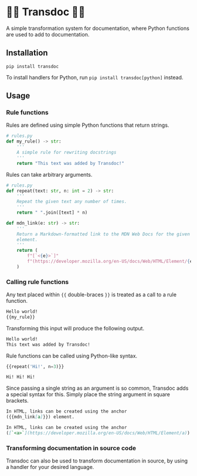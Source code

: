 # 🏳️‍⚧️ Transdoc 🏳️‍⚧️

A simple transformation system for documentation, where Python functions are
used to add to documentation.

## Installation

`pip install transdoc`

To install handlers for Python, run `pip install transdoc[python]` instead.

## Usage

### Rule functions

Rules are defined using simple Python functions that return strings.

```py
# rules.py
def my_rule() -> str:
    '''
    A simple rule for rewriting docstrings
    '''
    return "This text was added by Transdoc!"
```

Rules can take arbitrary arguments.

```py
# rules.py
def repeat(text: str, n: int = 2) -> str:
    '''
    Repeat the given text any number of times.
    '''
    return " ".join([text] * n)
```

```py
def mdn_link(e: str) -> str:
    '''
    Return a Markdown-formatted link to the MDN Web Docs for the given HTML
    element.
    '''
    return (
        f"[`<{e}>`]"
        f"(https://developer.mozilla.org/en-US/docs/Web/HTML/Element/{e})"
    )
```

### Calling rule functions

Any text placed within `{{` double-braces `}}` is treated as a call to a rule
function.

```txt
Hello world!
{{my_rule}}
```

Transforming this input will produce the following output.

```txt
Hello world!
This text was added by Transdoc!
```

Rule functions can be called using Python-like syntax.

```py
{{repeat('Hi!', n=3)}}
```

```txt
Hi! Hi! Hi!
```

Since passing a single string as an argument is so common, Transdoc adds a
special syntax for this. Simply place the string argument in square brackets.

```md
In HTML, links can be created using the anchor
({{mdn_link[a]}}) element.
```

```md
In HTML, links can be created using the anchor
([`<a>`](https://developer.mozilla.org/en-US/docs/Web/HTML/Element/a)) element.
```

### Transforming documentation in source code

Transdoc can also be used to transform documentation in source, by using a
handler for your desired language.
